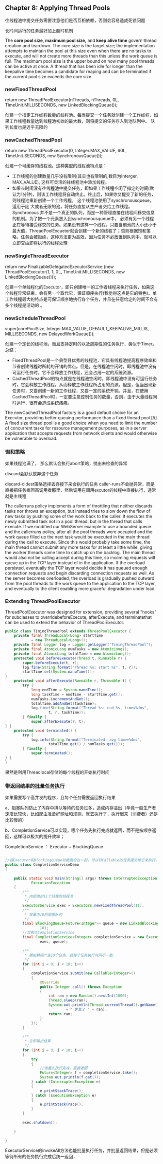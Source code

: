 ## Chapter 8: Applying Thread Pools

往线程池中提交任务需要注意他们是否互相依赖，否则会容易造成死锁问题

长时间运行的任务最好加上超时机制


The **core pool size**, **maximum pool size,** and **keep alive time** govern thread creation 
and teardown. The core size is the target size; 
the implementation attempts to maintain the pool at 
this size even when there are no tasks to execute, 
and will not create more threads than this unless the 
work queue is full. The maximum pool size is the upper bound on how many pool threads can be active at once. 
A thread that has been idle for longer than the keep alive time becomes a candidate for reaping and can be terminated if the current pool 
size exceeds the core size.

### newFixedThreadPool
return new ThreadPoolExecutor(nThreads, nThreads,
                              0L, TimeUnit.MILLISECONDS,
                              new LinkedBlockingQueue<Runnable>());
                              
创建一个指定工作线程数量的线程池。每当提交一个任务就创建一个工作线程，如果工作线程数量达到线程池初始的最大数，则将提交的任务存入到池队列中。 
队列长度也是近乎无限的

### newCachedThreadPool
return new ThreadPoolExecutor(0, Integer.MAX_VALUE,
                              60L, TimeUnit.SECONDS,
                              new SynchronousQueue<Runnable>());

创建一个可缓存的线程池。这种类型的线程池特点是： 

* 工作线程的创建数量几乎没有限制(其实也有限制的,数目为Interger. MAX_VALUE), 这样可灵活的往线程池中添加线程。 
* 如果长时间没有往线程池中提交任务，即如果工作线程空闲了指定的时间(默认为1分钟)，则该工作线程将自动终止。终止后，如果你又提交了新的任务，则线程池重新创建一个工作线程。 
这个线程池使用了synchronousqueue，适用于庞 大或者无限的池，将任务直接从生产者交给工作线程。Synchronous 并不是一个真正的队列，而是一种管理直接在线程间移交信息的机制。为了把一个元素放入到synchronousqueue中，
必须有另一个线程正在等待接受移交的任务。如果没有这样一个线程，只要当前池的大小还小于最大值，ThreadPoolExcueter就会创建一个新的线程了；否则根据饱和策略，任务会被拒绝，这种方法更为高效，因为任务不必放置到队列中，就可以立即交由即将执行的线程处理


### newSingleThreadExecutor
return new FinalizableDelegatedExecutorService
    (new ThreadPoolExecutor(1, 1,
                            0L, TimeUnit.MILLISECONDS,
                            new LinkedBlockingQueue<Runnable>()));

创建一个单线程化的Executor，即只创建唯一的工作者线程来执行任务，如果这个线程异常结束，会有另一个取代它，保证顺序执行(我觉得这点是它的特色)。单工作线程最大的特点是可保证顺序地执行各个任务，并且在任意给定的时间不会有多个线程是活动的 。 

### newScheduleThreadPool
super(corePoolSize, Integer.MAX_VALUE,
      DEFAULT_KEEPALIVE_MILLIS, MILLISECONDS,
      new DelayedWorkQueue());

创建一个定长的线程池，而且支持定时的以及周期性的任务执行，类似于Timer。 
总结：
* FixedThreadPool是一个典型且优秀的线程池，它具有线程池提高程序效率和节省创建线程时所耗的开销的优点。但是，在线程池空闲时，即线程池中没有可运行任务时，它不会释放工作线程，还会占用一定的系统资源。 
* CachedThreadPool的特点就是在线程池空闲时，即线程池中没有可运行任务时，它会释放工作线程，从而释放工作线程所占用的资源。但是，但当出现新任务时，又要创建一新的工作线程，又要一定的系统开销。并且，在使用CachedThreadPool时，一定要注意控制任务的数量，否则，由于大量线程同时运行，很有会造成系统瘫痪。

The newCachedThreadPool factory is a good default choice for an Executor, providing better queuing performance than a fixed thread pool.[5] A fixed size thread pool is a good choice when you need to limit the number of concurrent tasks for resource 
management purposes, as in a server application that accepts requests
 from network clients and would otherwise be vulnerable to overload.

### 饱和策略

如果线程池满了， 那么默认会执行abort策略，抛出未检查的异常

discard会默认放弃这个任务

discard-oldest策略选择丢弃接下来会执行的任务
caller-runs不会抛异常，而是直接把任务推回高调用者那里，然后调用在调用excutor的线程中直接执行，通常就是主线程

The callerruns policy implements a form of throttling that neither discards tasks nor throws an exception, but instead tries to slow down the flow of new tasks by pushing some of the work back to the caller. It executes the newly submitted task not in a pool thread, but in the thread that calls execute.
 If we modified our WebServer example to use a bounded queue and the callerruns policy, after all the pool threads 
were occupied and the work queue filled up the next task would be executed in the main thread during the call to execute. Since this would probably take some time, the main 
thread cannot submit any more tasks for at least a little while, giving the worker threads some time to catch up on the backlog. The main thread would also not be calling accept during this time, so incoming requests will queue up in the TCP layer instead 
of in the application. If the overload persisted, eventually the TCP layer would decide it has queued enough connection requests and begin discarding connection requests as well. 
As the server becomes overloaded, the overload is gradually pushed outward  from the pool threads to the work queue to the application to the TCP layer, and eventually to the client  enabling more graceful degradation under load.

### Extending ThreadPoolExecutor

ThreadPoolExecutor was designed for extension, providing several "hooks" for subclasses to overridebeforeExecute, afterExecute, and terminatethat can be used to extend the behavior of ThreadPoolExecutor.

```java
public class TimingThreadPool extends ThreadPoolExecutor {
    private final ThreadLocal<Long> startTime
            = new ThreadLocal<Long>();
    private final Logger log = Logger.getLogger("TimingThreadPool");
    private final AtomicLong numTasks = new AtomicLong();
    private final AtomicLong totalTime = new AtomicLong();
    protected void beforeExecute(Thread t, Runnable r) {
        super.beforeExecute(t, r);
        log.fine(String.format("Thread %s: start %s", t, r));
        startTime.set(System.nanoTime());
}
    protected void afterExecute(Runnable r, Throwable t) {
        try {
            long endTime = System.nanoTime();
            long taskTime = endTime - startTime.get();
            numTasks.incrementAndGet();
            totalTime.addAndGet(taskTime);
            log.fine(String.format("Thread %s: end %s, time=%dns",
                    t, r, taskTime));
        } finally {
            super.afterExecute(r, t);
} }
    protected void terminated() {
        try {
            log.info(String.format("Terminated: avg time=%dns",
                    totalTime.get() / numTasks.get()));
        } finally {
            super.terminated();
} }
}
```

果然是利用Threadlocal存储的每个线程的开始执行时间

### 带返回结果的批量任务执行
如果需要写个高并发的程序，且每个任务需要返回执行结果

a、阻塞队列防止了内存中排队等待的任务过多，造成内存溢出（毕竟一般生产者速度比较快，比如爬虫准备好网址和规则，就去执行了，执行起来（消费者）还是比较慢的）

b、CompletionService可以实现，哪个任务先执行完成就返回，而不是按顺序返回，这样可以极大的提升效率；

CompletionService ： Executor + BlockingQueue 

```java

//将Executor和BlockingQueue功能融合在一起，可以将Callable的任务提交给它来执行， 然后使用take()方法获得已经完成的结果
public class CompletionServiceDemo
{
 
	public static void main(String[] args) throws InterruptedException,
			ExecutionException
	{
		/**
		 * 内部维护11个线程的线程池
		 */
		ExecutorService exec = Executors.newFixedThreadPool(11);
		/**
		 * 容量为10的阻塞队列
		 */
		final BlockingQueue<Future<Integer>> queue = new LinkedBlockingDeque<Future<Integer>>(
				10);
		//实例化CompletionService
		final CompletionService<Integer> completionService = new ExecutorCompletionService<Integer>(
				exec, queue);
 
		/**
		 * 模拟瞬间产生10个任务，且每个任务执行时间不一致
		 */
		for (int i = 0; i < 10; i++)
		{
			completionService.submit(new Callable<Integer>()
			{
				@Override
				public Integer call() throws Exception
				{
					int ran = new Random().nextInt(1000);
					Thread.sleep(ran);
					System.out.println(Thread.currentThread().getName()
							+ " 休息了 " + ran);
					return ran;
				}
			});
		}
		
		/**
		 * 立即输出结果
		 */
		for (int i = 0; i < 10; i++)
		{
			try
			{	
				//谁最先执行完成，直接返回
				Future<Integer> f = completionService.take();
				System.out.println(f.get());
			} catch (InterruptedException e)
			{
				e.printStackTrace();
			} catch (ExecutionException e)
			{
				e.printStackTrace();
			}
		}
 
		exec.shutdown();
 
	}
 
}
```

ExecutorService的invokeAll方法也能批量执行任务，并批量返回结果，但是必须等待所有的任务执行完成后统一返回，